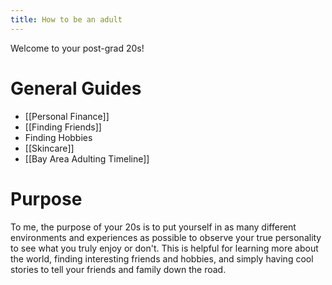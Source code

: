 ```yaml
---
title: How to be an adult
---
```


Welcome to your post-grad 20s! 

# General Guides
* [[Personal Finance]]
* [[Finding Friends]]
* Finding Hobbies
* [[Skincare]]
* [[Bay Area Adulting Timeline]]

# Purpose
To me, the purpose of your 20s is to put yourself in as many different environments and experiences as possible to observe your true personality to see what you truly enjoy or don't. This is helpful for 
learning more about the world, finding interesting friends and hobbies, and simply having cool stories to tell your friends and family down the road.

